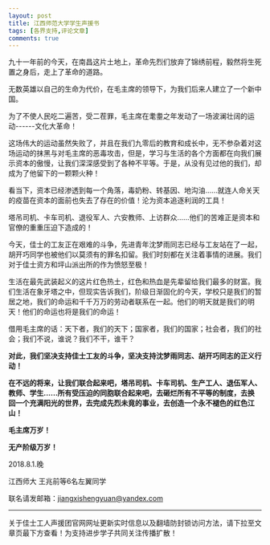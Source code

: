 ```yaml
---
layout: post
title: 江西师范大学学生声援书
tags: [各界支持,评论文章]
comments: true
---
```



九十一年前的今天，在南昌这片土地上，革命先烈们放弃了锦绣前程，毅然将生死置之身后，走上了革命的道路。

无数英雄以自己的生命为代价，在毛主席的领导下，为我们后来人建立了一个新中国。

为了不使人民吃二遍苦，受二茬罪，毛主席在耄耋之年发动了一场波澜壮阔的运动------文化大革命！

这场伟大的运动虽然失败了，并且在我们九零后的教育和成长中，无不参杂着对这场运动的抹黑与对毛主席的恶毒攻击，但是，学习与生活的各个方面都在向我们展示资本的傲慢，让我们深深感受到了各种不平等。于是，从没有见过他的我们，却成为了他留下的一颗颗火种！

看当下，资本已经渗透到每一个角落，毒奶粉、转基因、地沟油......就连人命关天的疫苗在资本的面前也失去了存在的价值！沦为资本追逐利润的工具！

塔吊司机、卡车司机、退役军人、六安教师、上访群众......他们的苦难正是资本和官僚的重重压迫下造成的！

今天，佳士的工友正在艰难的斗争，先进青年沈梦雨同志已经与工友站在了一起，胡开巧同学也被他们以莫须有的罪名扣留。我们时刻都在关注着事情的进展。我们对于佳士资方和坪山派出所的作为愤怒至极！

生活在最先武装起义的这片红色热土，红色和热血是先辈留给我们最多的财富。我们生活在象牙塔之中，但现实告诉我们，阶级日渐固化的今天，学校只是我们的暂居之地，我们的命运和千千万万的劳动者联系在一起。他们的明天就是我们的明天！他们的命运也将是我们的命运！

借用毛主席的话：天下者，我们的天下；国家者，我们的国家；社会者，我们的社会；我们不说，谁说？我们不干，谁干？

**对此，我们坚决支持佳士工友的斗争，坚决支持沈梦雨同志、胡开巧同志的正义行动！**

**在不远的将来，让我们联合起来吧，塔吊司机、卡车司机、生产工人、退伍军人、教师、学生......所有受压迫的同胞联合起来吧，去砸烂所有不平等的制度，去换回一个充满阳光的世界，去完成先烈未竟的事业，去创造一个永不褪色的红色江山！**

**毛主席万岁！**

**无产阶级万岁！**

2018.8.1.晚

江西师大 王兆前等6名左翼同学

联名请发邮箱：jiangxishengyuan@yandex.com

---
关于佳士工人声援团官网网址更新实时信息以及翻墙防封锁访问方法，请下拉至文章页最下方查看！为支持进步学子共同关注传播扩散！
